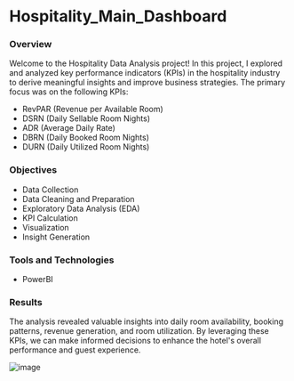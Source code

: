 # Hospitality_Main_Dashboard

### Overview

Welcome to the Hospitality Data Analysis project! In this project, I explored and analyzed key performance indicators (KPIs) in the hospitality industry to derive meaningful insights and improve business strategies. The primary focus was on the following KPIs:

- RevPAR (Revenue per Available Room)
- DSRN (Daily Sellable Room Nights)
- ADR (Average Daily Rate)
- DBRN (Daily Booked Room Nights)
- DURN (Daily Utilized Room Nights)

### Objectives

  - Data Collection
  - Data Cleaning and Preparation
  - Exploratory Data Analysis (EDA)
  - KPI Calculation
  - Visualization
  - Insight Generation
 
### Tools and Technologies

  - PowerBI

### Results

  The analysis revealed valuable insights into daily room availability, booking patterns, revenue generation, and room utilization. By leveraging these KPIs, we can make informed decisions to enhance the hotel's overall performance and guest experience.

![image](https://github.com/VishalRohidasChodankar/Hospitality_Main_Dashboard/assets/156772127/8ac852ec-ffff-49a9-954c-4c35f273d3e7)
